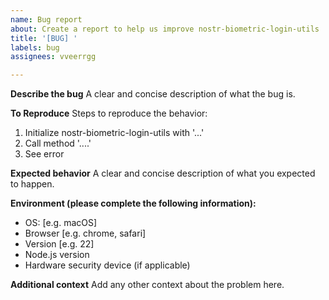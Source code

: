 ```yaml
---
name: Bug report
about: Create a report to help us improve nostr-biometric-login-utils
title: '[BUG] '
labels: bug
assignees: vveerrgg

---
```


**Describe the bug**
A clear and concise description of what the bug is.

**To Reproduce**
Steps to reproduce the behavior:
1. Initialize nostr-biometric-login-utils with '...'
2. Call method '....'
3. See error

**Expected behavior**
A clear and concise description of what you expected to happen.

**Environment (please complete the following information):**
 - OS: [e.g. macOS]
 - Browser [e.g. chrome, safari]
 - Version [e.g. 22]
 - Node.js version
 - Hardware security device (if applicable)

**Additional context**
Add any other context about the problem here.
